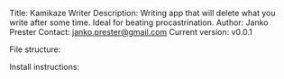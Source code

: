 Title: Kamikaze Writer
Description: Writing app that will delete what you write after some time. Ideal for beating procastrination.
Author: Janko Prester
Contact: janko.prester@gmail.com
Current version: v0.0.1

File structure:

Install instructions: 



